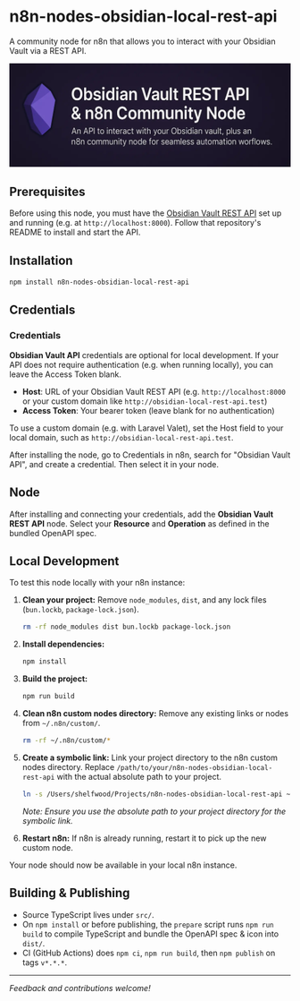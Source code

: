 # n8n-nodes-obsidian-local-rest-api

A community node for n8n that allows you to interact with your Obsidian Vault via a REST API.

![Banner](banner.webp)

## Prerequisites

Before using this node, you must have the [Obsidian Vault REST API](https://github.com/j-shelfwood/obsidian-local-rest-api) set up and running (e.g. at `http://localhost:8000`). Follow that repository's README to install and start the API.

## Installation

```bash
npm install n8n-nodes-obsidian-local-rest-api
```

## Credentials

### Credentials

**Obsidian Vault API** credentials are optional for local development. If your API does not require authentication (e.g. when running locally), you can leave the Access Token blank.

- **Host**: URL of your Obsidian Vault REST API (e.g. `http://localhost:8000` or your custom domain like `http://obsidian-local-rest-api.test`)
- **Access Token**: Your bearer token (leave blank for no authentication)

To use a custom domain (e.g. with Laravel Valet), set the Host field to your local domain, such as `http://obsidian-local-rest-api.test`.

After installing the node, go to Credentials in n8n, search for "Obsidian Vault API", and create a credential. Then select it in your node.

## Node

After installing and connecting your credentials, add the **Obsidian Vault REST API** node. Select your **Resource** and **Operation** as defined in the bundled OpenAPI spec.

## Local Development

To test this node locally with your n8n instance:

1.  **Clean your project:** Remove `node_modules`, `dist`, and any lock files (`bun.lockb`, `package-lock.json`).
    ```bash
    rm -rf node_modules dist bun.lockb package-lock.json
    ```
2.  **Install dependencies:**
    ```bash
    npm install
    ```
3.  **Build the project:**
    ```bash
    npm run build
    ```
4.  **Clean n8n custom nodes directory:** Remove any existing links or nodes from `~/.n8n/custom/`.
    ```bash
    rm -rf ~/.n8n/custom/*
    ```
5.  **Create a symbolic link:** Link your project directory to the n8n custom nodes directory. Replace `/path/to/your/n8n-nodes-obsidian-local-rest-api` with the actual absolute path to your project.

    ```bash
    ln -s /Users/shelfwood/Projects/n8n-nodes-obsidian-local-rest-api ~/.n8n/custom/n8n-nodes-obsidian-local-rest-api
    ```

    _Note: Ensure you use the absolute path to your project directory for the symbolic link._

6.  **Restart n8n:** If n8n is already running, restart it to pick up the new custom node.

Your node should now be available in your local n8n instance.

## Building & Publishing

- Source TypeScript lives under `src/`.
- On `npm install` or before publishing, the `prepare` script runs `npm run build` to compile TypeScript and bundle the OpenAPI spec & icon into `dist/`.
- CI (GitHub Actions) does `npm ci`, `npm run build`, then `npm publish` on tags `v*.*.*`.

---

_Feedback and contributions welcome!_
